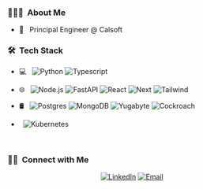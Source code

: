<h3> 👨🏻‍💻 &nbsp;About Me </h3>

- 💼 &nbsp; Principal Engineer @ Calsoft

<h3> 🛠 &nbsp;Tech Stack</h3>

- 💻 &nbsp;
  ![Python](https://img.shields.io/badge/-Python-333333?style=flat&logo=python)
  ![Typescript](https://img.shields.io/badge/-Typescript-333333?style=flat&logo=typescript&logoColor=007396)
- 🌐 &nbsp;
  ![Node.js](https://img.shields.io/badge/-Node.js-333333?style=flat&logo=node.js)
  ![FastAPI](https://img.shields.io/badge/-Fastapi-333333?style=flat&logo=fastapi)
  ![React](https://img.shields.io/badge/-React-333333?style=flat&logo=react)
  ![Next](https://img.shields.io/badge/-Next.js-333333?style=flat&logo=next.js)
  ![Tailwind](https://img.shields.io/badge/-Tailwind-333333?style=flat&logo=tailwind)
  
- 🛢 &nbsp;
  ![Postgres](https://img.shields.io/badge/PostgreSQL-333333?style=flat&logo=postgresql)
  ![MongoDB](https://img.shields.io/badge/-MongoDB-333333?style=flat&logo=mongodb)
  ![Yugabyte](https://img.shields.io/badge/-YugabyteDB-333333?style=flat&logo=yugabytedb)
  ![Cockroach](https://img.shields.io/badge/-CockroachDB-333333?style=flat&logo=cockroachdb)

- &nbsp;
  ![Kubernetes](https://img.shields.io/badge/-Kubernetes-333333?style=flat&logo=kubernetes)

<br/>

<h3> 🤝🏻 &nbsp;Connect with Me </h3>

<p align="center">
<a href="https://www.linkedin.com/in/chetan-choudhary/"><img alt="LinkedIn" src="https://img.shields.io/badge/LinkedIn-Chetan%20Choudhary-blue?style=flat-square&logo=linkedin"></a>
<a href="mailto:chetan.choudhary.office@gmail.com"><img alt="Email" src="https://img.shields.io/badge/Email-chetan.choudhary.office@gmail.com-blue?style=flat-square&logo=gmail"></a>
</p>

